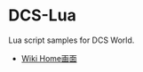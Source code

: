 # DCS-Lua
Lua script samples for DCS World.

* [Wiki Home画面](https://github.com/mononok/DCS-Lua/wiki)
 
